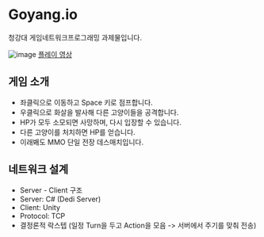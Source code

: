 # Goyang.io
청강대 게임네트워크프로그래밍 과제물입니다.

![image](https://user-images.githubusercontent.com/90246317/171873267-4ea10aba-649b-4725-9923-ea7b82d3872c.png)
[플레이 영상](https://youtu.be/Whasv4rUL2A)

## 게임 소개
- 좌클릭으로 이동하고 Space 키로 점프합니다.
- 우클릭으로 화살을 발사해 다른 고양이들을 공격합니다.
- HP가 모두 소모되면 사망하며, 다시 입장할 수 있습니다.
- 다른 고양이를 처치하면 HP를 얻습니다.
- 이래봬도 MMO 단일 전장 데스매치입니다.

## 네트워크 설계
- Server - Client 구조
- Server: C# (Dedi Server)
- Client: Unity
- Protocol: TCP
- 결정론적 락스텝 (일정 Turn을 두고 Action을 모음 -> 서버에서 주기를 맞춰 전송)

